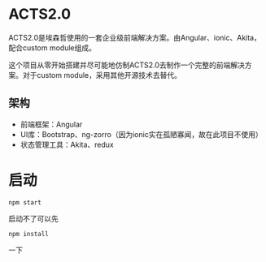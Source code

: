 # ACTS2.0

ACTS2.0是埃森哲使用的一套企业级前端解决方案。由Angular、ionic、Akita，配合custom module组成。

这个项目从零开始搭建并尽可能地仿制ACTS2.0去制作一个完整的前端解决方案。对于custom module，采用其他开源技术去替代。

## 架构
- 前端框架：Angular
- UI库：Bootstrap、ng-zorro（因为ionic实在孤陋寡闻，故在此项目不使用）
- 状态管理工具：Akita、redux

# 启动
```
npm start
```

启动不了可以先
```
npm install
```
一下
